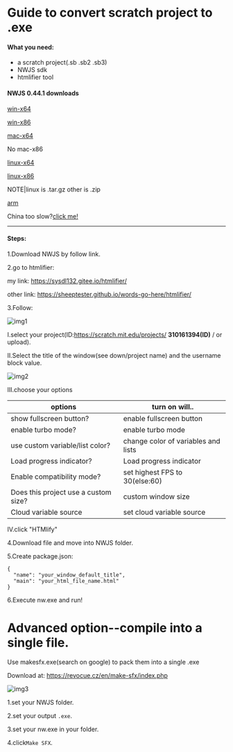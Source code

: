 # Guide to convert scratch project to .exe

#### What you need:

* a scratch project(.sb .sb2 .sb3)
* NWJS sdk
* htmlifier tool

#### NWJS 0.44.1 downloads

[win-x64](https://dl.nwjs.io/v0.44.1/nwjs-v0.44.1-win-x64.zip)

[win-x86](https://dl.nwjs.io/v0.44.1/nwjs-v0.44.1-win-ia32.zip)

[mac-x64](https://dl.nwjs.io/v0.44.1/nwjs-v0.44.1-osx-x64.zip)

No mac-x86

[linux-x64](https://dl.nwjs.io/v0.44.1/nwjs-v0.44.1-linux-x64.tar.gz)

[linux-x86](https://dl.nwjs.io/v0.44.1/nwjs-v0.44.1-linux-ia32.tar.gz)

NOTE|linux is .tar.gz other is .zip

[arm](https://github.com/LeonardLaszlo/nw.js-armv7-binaries)

China too slow?[click me!](http://npm.taobao.org/mirrors/nwjs/v0.44.0-beta1/)

---

#### Steps:

1.Download NWJS by follow link.

2.go to htmlifier:

my link: https://sysdl132.gitee.io/htmlifier/

other link:  https://sheeptester.github.io/words-go-here/htmlifier/

3.Follow:

![img1](https://images.gitee.com/uploads/images/2020/0309/141523_0a2d2916_5676984.png)

I.select your project(ID:https://scratch.mit.edu/projects/ **310161394(ID)** /  or  upload).

II.Select the title of the window(see down/project name) and the username block value.

![img2](https://images.gitee.com/uploads/images/2020/0309/142311_671a8e48_5676984.png)

III.choose your options

|options|turn on will..|
|-----|-----|
|show fullscreen button?|enable fullscreen button|
|enable turbo mode?|enable turbo mode|
|use custom variable/list color?|change color of variables and lists|
|Load progress indicator?|Load progress indicator|
|Enable compatibility mode?|set highest FPS to 30(else:60)|
|Does this project use a custom size?|custom window size|
|Cloud variable source|set cloud variable source|

IV.click "HTMlify"

4.Download file and move into NWJS folder.

5.Create package.json:

```
{
  "name": "your_window_default_title",
  "main": "your_html_file_name.html"
}
```

6.Execute nw.exe and run!

# Advanced option--compile into a single file.

Use makesfx.exe(search on google) to pack them into a single .exe

Download at: https://revocue.cz/en/make-sfx/index.php

![img3](https://images.gitee.com/uploads/images/2020/0309/143923_fc5c3e6a_5676984.png)

1.set your NWJS folder.

2.set your output ``.exe``.

3.set your nw.exe in your folder.

4.click``Make SFX``.

